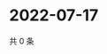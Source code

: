 # 2022-07-17

共 0 条

<!-- BEGIN WEIBO -->
<!-- 最后更新时间 Sun Jul 17 2022 02:18:09 GMT+0800 (China Standard Time) -->

<!-- END WEIBO -->
